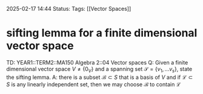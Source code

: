 2025-02-17 14:44
Status: 
Tags: [[Vector Spaces]]
# sifting lemma for a finite dimensional vector space

TD: YEAR1::TERM2::MA150 Algebra 2::04 Vector spaces 
Q: Given a finite dimensional vector space $V\neq \{0_{V}\}$ and a spanning set $\mathcal S=\{v_{1},\dots v_{s}\}$, state the sifting lemma.
A: there is a subset $\mathcal{B} \subset S$ that is a basis of $V$
and if $\mathcal L \subset S$ is any linearly independent set, then we may choose $\mathcal{B}$ to contain $\mathcal L$
<!--ID: 1739803631256-->
